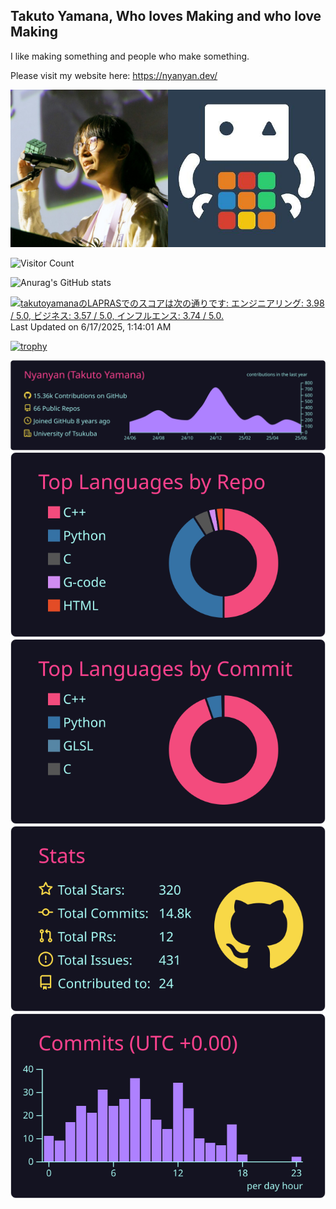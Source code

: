 ## Takuto Yamana, Who loves Making and who love Making

I like making something and people who make something.

Please visit my website here: https://nyanyan.dev/

<img src="image/face.jpg" alt="face" style="width: 50%" /><img src="image/icon.jpg" alt="icon" style="width: 50%" />



![Visitor Count](https://profile-counter.glitch.me/Nyanyan/count.svg)

![Anurag's GitHub stats](https://github-readme-stats.vercel.app/api?username=Nyanyan&show_icons=true&theme=radical)

<!--START_SECTION:lapras-card-->
<p ><a href="https://lapras.com/public/takutoyamana" target="_blank" rel="noopener noreferrer"><img alt="takutoyamanaのLAPRASでのスコアは次の通りです: エンジニアリング: 3.98 / 5.0, ビジネス: 3.57 / 5.0, インフルエンス: 3.74 / 5.0." src="https://lapras-card-generator.vercel.app/api/svg?e=3.98&b=3.57&i=3.74&b1=%23020E27&b2=%230E5593&i1=%23030E21&i2=%231688BF&l=ja" width="400" ></a>  
Last Updated on 6/17/2025, 1:14:01 AM</p>
<!--END_SECTION:lapras-card-->

[![trophy](https://github-profile-trophy.vercel.app/?username=Nyanyan&theme=radical)](https://github.com/ryo-ma/github-profile-trophy)

[![](https://raw.githubusercontent.com/Nyanyan/Nyanyan/master/profile-summary-card-output/radical/0-profile-details.svg)](https://github.com/vn7n24fzkq/github-profile-summary-cards)
[![](https://raw.githubusercontent.com/Nyanyan/Nyanyan/master/profile-summary-card-output/radical/1-repos-per-language.svg)](https://github.com/vn7n24fzkq/github-profile-summary-cards) [![](https://raw.githubusercontent.com/Nyanyan/Nyanyan/master/profile-summary-card-output/radical/2-most-commit-language.svg)](https://github.com/vn7n24fzkq/github-profile-summary-cards)
[![](https://raw.githubusercontent.com/Nyanyan/Nyanyan/master/profile-summary-card-output/radical/3-stats.svg)](https://github.com/vn7n24fzkq/github-profile-summary-cards) [![](https://raw.githubusercontent.com/Nyanyan/Nyanyan/master/profile-summary-card-output/radical/4-productive-time.svg)](https://github.com/vn7n24fzkq/github-profile-summary-cards)
